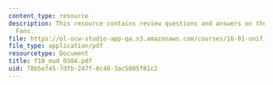 ```yaml
---
content_type: resource
description: This resource contains review questions and answers on the topic of Expansion
  Fans.
file: https://ol-ocw-studio-app-qa.s3.amazonaws.com/courses/16-01-unified-engineering-i-ii-iii-iv-fall-2005-spring-2006/78b5ef457dfb247f0c483ac5085f81c2_f18_mud_0304.pdf
file_type: application/pdf
resourcetype: Document
title: f18_mud_0304.pdf
uid: 78b5ef45-7dfb-247f-0c48-3ac5085f81c2
---
```

